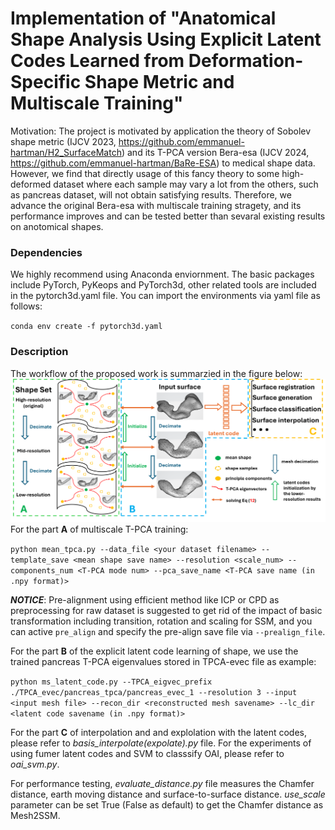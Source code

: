 # Implementation of "Anatomical Shape Analysis Using Explicit Latent Codes Learned from Deformation-Specific Shape Metric and Multiscale Training"  

Motivation: The project is motivated by application the theory of Sobolev shape metric (IJCV 2023, https://github.com/emmanuel-hartman/H2_SurfaceMatch) and its T-PCA version Bera-esa (IJCV 2024, https://github.com/emmanuel-hartman/BaRe-ESA) to medical shape data. However, we find that directly usage of this fancy theory to some high-deformed dataset where each sample may vary a lot from the others, such as pancreas dataset, will not obtain satisfying results. Therefore, we advance the original Bera-esa with multiscale training stragety, and its performance improves and can be tested better than sevaral existing results on anotomical shapes. 

### Dependencies
We highly recommend using Anaconda enviornment. The basic packages include PyTorch, PyKeops and PyTorch3d, other related tools are included in the pytorch3d.yaml file. You can import the environments via yaml file as follows:

`conda env create -f pytorch3d.yaml`

### Description

The workflow of the proposed work is summarzied in the figure below:
![image](https://github.com/xzhangem/multiscale-RiemanSSM/blob/main/Figures/diagram_tpca.png)
For the part **A** of multiscale T-PCA training: 

`python mean_tpca.py --data_file <your dataset filename> --template_save <mean shape save name> --resolution <scale_num> --components_num <T-PCA mode num> --pca_save_name <T-PCA save name (in .npy format)>`

***NOTICE***: Pre-alignment using efficient method like ICP or CPD as preprocessing for raw dataset is suggested to get rid of the impact of basic transformation including transition, rotation and scaling for SSM, and you can active `pre_align` and specify the pre-align save file via `--prealign_file`. 

For the part **B** of the explicit latent code learning of shape, we use the trained pancreas T-PCA eigenvalues stored in TPCA-evec file as example:

`python ms_latent_code.py --TPCA_eigvec_prefix ./TPCA_evec/pancreas_tpca/pancreas_evec_1 --resolution 3 --input <input mesh file> --recon_dir <reconstructed mesh savename> --lc_dir <latent code savename (in .npy format)>`

For the part **C** of interpolation and and explolation with the latent codes, please refer to *basis_interpolate(expolate).py* file. For the experiments of using fumer latent codes and SVM to classsify OAI, please refer to *oai_svm.py*. 

For performance testing, *evaluate_distance.py* file measures the Chamfer distance, earth moving distance and surface-to-surface distance. *use_scale* parameter can be set True (False as default) to get the Chamfer distance as Mesh2SSM. 
